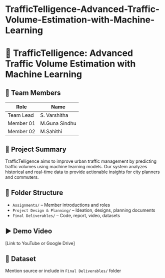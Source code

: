 # TrafficTelligence-Advanced-Traffic-Volume-Estimation-with-Machine-Learning
# 🚦 TrafficTelligence: Advanced Traffic Volume Estimation with Machine Learning

## 👥 Team Members

| Role        | Name             |
|-------------|------------------|
| Team Lead   | S. Varshitha     |
| Member 01   | M.Guna Sindhu    |
| Member 02   | M.Sahithi        |


## 🧠 Project Summary

TrafficTelligence aims to improve urban traffic management by predicting traffic volumes using machine learning models. Our system analyzes historical and real-time data to provide actionable insights for city planners and commuters.

## 📁 Folder Structure

- `Assignments/` – Member introductions and roles  
- `Project Design & Planning/` – Ideation, designs, planning documents  
- `Final Deliverables/` – Code, report, video, datasets  

## ▶️ Demo Video

[Link to YouTube or Google Drive]

## 📂 Dataset

Mention source or include in `Final Deliverables/` folder
